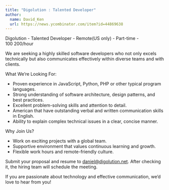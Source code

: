 ```yaml
---
title: "Digolution : Talented Developer"
author:
  name: David_Ken
  url: https://news.ycombinator.com/item?id=44869638
---
```


<JobNavigation />

Digolution - Talented Developer - Remote(US only) - Part-time - $100~$200&#x2F;hour

We are seeking a highly skilled software developers who not only excels technically but also communicates effectively within diverse teams and with clients.

What We’re Looking For:
- Proven experience in JavaScript, Python, PHP or other typical program languages.
- Strong understanding of software architecture, design patterns, and best practices.
- Excellent problem-solving skills and attention to detail.
- American that have outstanding verbal and written communication skills in English.
- Ability to explain complex technical issues in a clear, concise manner.

Why Join Us?
- Work on exciting projects with a global team.
- Supportive environment that values continuous learning and growth.
- Flexible work hours and remote-friendly culture.

Submit your proposal and resume to daniel@digolution.net.
After checking it, the hiring team will schedule the meeting.

If you are passionate about technology and effective communication, we’d love to hear from you!
<JobApplication />
